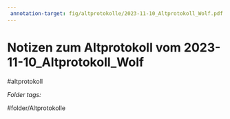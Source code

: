 ```yaml
---
 annotation-target: fig/altprotokolle/2023-11-10_Altprotokoll_Wolf.pdf
---
```

# Notizen zum Altprotokoll vom 2023-11-10_Altprotokoll_Wolf
#altprotokoll



 *Folder tags:*

#folder/Altprotokolle
